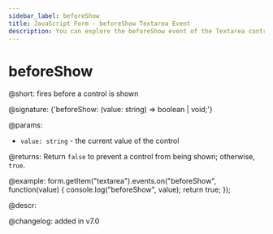 ```yaml
---
sidebar_label: beforeShow
title: JavaScript Form - beforeShow Textarea Event 
description: You can explore the beforeShow event of the Textarea control of Form in the documentation of the DHTMLX JavaScript UI library. Browse developer guides and API reference, try out code examples and live demos, and download a free 30-day evaluation version of DHTMLX Suite 7.
---
```


# beforeShow

@short: fires before a control is shown

@signature: {'beforeShow: (value: string) => boolean | void;'}

@params:
- `value: string` - the current value of the control

@returns:
Return `false` to prevent a control from being shown; otherwise, `true`.

@example:
form.getItem("textarea").events.on("beforeShow", function(value) {
    console.log("beforeShow", value);
    return true;
});

@descr:

@changelog: added in v7.0
